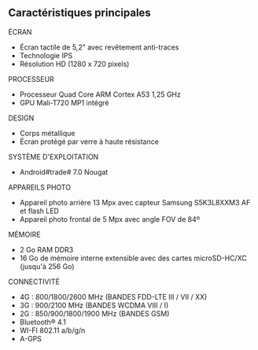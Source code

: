 ## Caractéristiques principales

ÉCRAN
- Écran tactile de 5,2" avec revêtement anti-traces
- Technologie IPS
- Résolution HD (1280 x 720 pixels)

PROCESSEUR
- Processeur Quad Core ARM Cortex A53 1,25 GHz
- GPU Mali-T720 MP1 intégré

DESIGN
- Corps métallique
- Écran protégé par verre à haute résistance

SYSTÈME D'EXPLOITATION
- Android#trade# 7.0 Nougat

APPAREILS PHOTO
- Appareil photo arrière 13 Mpx avec capteur Samsung S5K3L8XXM3 AF et flash LED
- Appareil photo frontal de 5 Mpx avec angle FOV de 84º

MÉMOIRE
- 2 Go RAM DDR3
- 16 Go de mémoire interne extensible avec des cartes microSD-HC/XC (jusqu'à 256 Go)

CONNECTIVITÉ
- 4G : 800/1800/2600 MHz (BANDES FDD-LTE III / VII / XX)
- 3G : 900/2100 MHz (BANDES WCDMA VIII / I)
- 2G : 850/900/1800/1900 MHz (BANDES GSM)
- Bluetooth® 4.1
- WI-FI 802.11 a/b/g/n
- A-GPS

